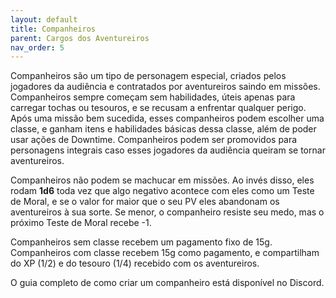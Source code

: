 ```yaml
---
layout: default
title: Companheiros
parent: Cargos dos Aventureiros
nav_order: 5
---
```


Companheiros são um tipo de personagem especial, criados pelos jogadores da audiência e contratados por aventureiros saindo em missões. Companheiros sempre começam sem habilidades, úteis apenas para carregar tochas ou tesouros, e se recusam a enfrentar qualquer perigo. Após uma missão bem sucedida, esses companheiros podem escolher uma classe, e ganham itens e habilidades básicas dessa classe, além de poder usar ações de Downtime. Companheiros podem ser promovidos para personagens integrais caso esses jogadores da audiência queiram se tornar aventureiros.

Companheiros não podem se machucar em missões. Ao invés disso, eles rodam **1d6** toda vez que algo negativo acontece com eles como um Teste de Moral, e se o valor for maior que o seu PV eles abandonam os aventureiros à sua sorte. Se menor, o companheiro resiste seu medo, mas o próximo Teste de Moral recebe -1.

Companheiros sem classe recebem um pagamento fixo de 15g. Companheiros com classe recebem 15g como pagamento, e compartilham do XP (1/2) e do tesouro (1/4) recebido com os aventureiros.

O guia completo de como criar um companheiro está disponível no Discord.
